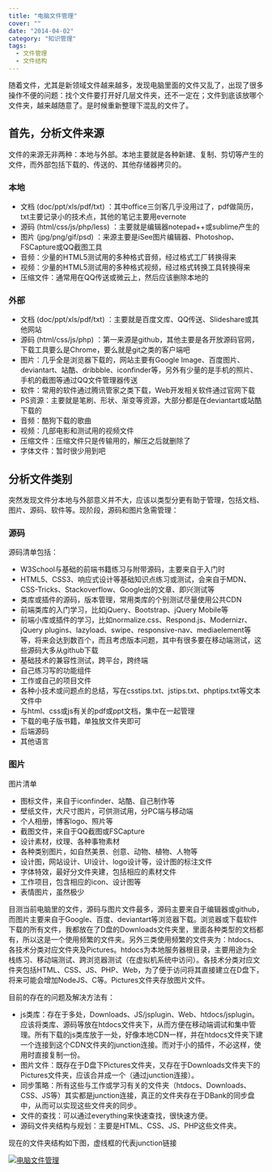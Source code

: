 ```yaml
---
title: "电脑文件管理"
cover: ""
date: "2014-04-02"
category: "知识管理"
tags:
  - 文件管理
  - 文件结构
---
```


随着文件，尤其是新领域文件越来越多，发现电脑里面的文件又乱了，出现了很多操作不便的问题：找个文件要打开好几层文件夹，还不一定在；文件到底该放哪个文件夹，越来越随意了。是时候重新整理下混乱的文件了。

## 首先，分析文件来源

文件的来源无非两种：本地与外部。本地主要就是各种新建、复制、剪切等产生的文件，而外部包括下载的、传送的、其他存储器拷贝的。

### 本地

* 文档 (doc/ppt/xls/pdf/txt) ：其中office三剑客几乎没用过了，pdf做简历，txt主要记录小的技术点，其他的笔记主要用evernote
* 源码 (html/css/js/php/less) ：主要就是编辑器notepad++或sublime产生的
* 图片 (jpg/png/gif/psd) ：来源主要是iSee图片编辑器、Photoshop、FSCapture或QQ截图工具
* 音频：少量的HTML5测试用的多种格式音频，经过格式工厂转换得来
* 视频：少量的HTML5测试用的多种格式视频，经过格式转换工具转换得来
* 压缩文件：通常用在QQ传送或微云上，然后应该删除本地的

### 外部

* 文档 (doc/ppt/xls/pdf/txt) ：主要就是百度文库、QQ传送、Slideshare或其他网站
* 源码 (html/css/js/php) ：第一来源是github，其他主要是各开放源码官网，下载工具要么是Chrome，要么就是git之类的客户端吧
* 图片：几乎全是浏览器下载的，网站主要有Google Image、百度图片、deviantart、站酷、dribbble、iconfinder等，另外有少量的是手机的照片、手机的截图等通过QQ文件管理器传送
* 软件：常用的软件通过腾讯管家之类下载，Web开发相关软件通过官网下载
* PS资源：主要就是笔刷、形状、渐变等资源，大部分都是在deviantart或站酷下载的
* 音频：酷狗下载的歌曲
* 视频：几部电影和测试用的视频文件
* 压缩文件：压缩文件只是传输用的，解压之后就删除了
* 字体文件：暂时很少用到吧

## 分析文件类别

突然发现文件分本地与外部意义并不大，应该以类型分更有助于管理，包括文档、图片、源码、软件等。现阶段，源码和图片急需管理：

### 源码

源码清单包括：

* W3School与基础的前端书籍练习与附带源码，主要来自于入门时
* HTML5、CSS3、响应式设计等基础知识点练习或测试，会来自于MDN、CSS-Tricks、Stackoverflow、Google出的文章、即兴测试等
* 类库或插件的源码，版本管理，常用类库的个别测试尽量使用公共CDN
* 前端类库的入门学习，比如jQuery、Bootstrap、jQuery Mobile等
* 前端小库或插件的学习，比如normalize.css、Respond.js、Modernizr、jQuery plugins、lazyload、swipe、responsive-nav、mediaelement等等，将来会达到数百个，而且考虑版本问题，其中有很多要在移动端测试，这些源码大多从github下载
* 基础技术的兼容性测试，跨平台，跨终端
* 自己练习写的功能组件
* 工作或自己的项目文件
* 各种小技术或问题点的总结，写在csstips.txt、jstips.txt、phptips.txt等文本文件中
* 与html、css或js有关的pdf或ppt文档，集中在一起管理
* 下载的电子版书籍，单独放文件夹即可
* 后端源码
* 其他语言

### 图片

图片清单

* 图标文件，来自于iconfinder、站酷、自己制作等
* 壁纸文件，大尺寸图片，可供测试用，分PC端与移动端
* 个人相册，博客logo、照片等
* 截图文件，来自于QQ截图或FSCapture
* 设计素材，纹理、各种事物素材
* 各种类别图片，如自然美景、创意、动物、植物、人物等
* 设计图，网站设计、UI设计、logo设计等，设计图的标注文件
* 字体特效，最好分文件夹建，包括相应的素材文件
* 工作项目，包含相应的icon、设计图等
* 表情图片，虽然极少

目测当前电脑里的文件，源码与图片文件最多，源码主要来自于编辑器或github，而图片主要来自于Google、百度、deviantart等浏览器下载。浏览器或下载软件下载的所有文件，我都放在了D盘的Downloads文件夹里，里面各种类型的文档都有，所以这是一个使用频繁的文件夹。另外三类使用频繁的文件夹为：htdocs、各技术分类对应文件夹及Pictures。htdocs为本地服务器根目录，主要用途为全栈练习、移动端测试、跨浏览器测试（在虚拟机系统中访问）。各技术分类对应文件夹包括HTML、CSS、JS、PHP、Web，为了便于访问将其直接建立在D盘下，将来可能会增加NodeJS、C等。Pictures文件夹存放图片文件。

目前的存在的问题及解决方法有：

* js类库：存在于多处，Downloads、JS/jsplugin、Web、htdocs/jsplugin。应该将类库、源码等放在htdocs文件夹下，从而方便在移动端调试和集中管理。所有下载的js类库放于一处，好像本地CDN一样，并在htdocs文件夹下建一个连接到这个CDN文件夹的junction连接。而对于小的插件，不必这样，使用时直接复制一份。
* 图片文件：既存在于D盘下Pictures文件夹，又存在于Downloads文件夹下的Pictures文件夹，应该合并成一个（通过junction连接）。
* 同步策略：所有这些与工作或学习有关的文件夹（htdocs、Downloads、CSS、JS等）其实都是junction连接，真正的文件夹存在于DBank的同步盘中，从而可以实现这些文件夹的同步。
* 文件的查找：可以通过everything来快速查找，很快速方便。
* 源码文件夹结构与规划：主要是HTML、CSS、JS、PHP这些文件夹。

现在的文件夹结构如下图，虚线框的代表junction链接

[![电脑文件管理](http://www.xiaocaoge.com/uploads/2014/04/电脑文件管理.png)](http://www.xiaocaoge.com/uploads/2014/04/电脑文件管理.png)
